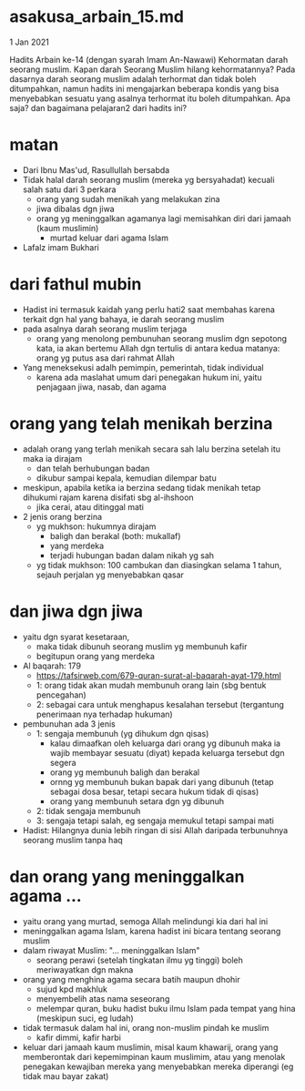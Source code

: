 # asakusa_arbain_15.md
1 Jan 2021

Hadits Arbain ke-14 (dengan syarah Imam An-Nawawi) 
Kehormatan darah seorang muslim.
Kapan darah Seorang Muslim hilang kehormatannya?
Pada dasarnya darah seorang muslim adalah terhormat dan tidak boleh ditumpahkan, 
namun hadits ini mengajarkan beberapa kondis yang bisa menyebabkan sesuatu yang asalnya terhormat itu boleh ditumpahkan. 
Apa saja? dan bagaimana pelajaran2 dari hadits ini?   

# matan
* Dari Ibnu Mas'ud, Rasullullah bersabda
* Tidak halal darah seorang muslim (mereka yg bersyahadat) kecuali salah satu dari 3 perkara
  * orang yang sudah menikah yang melakukan zina
  * jiwa dibalas dgn jiwa
  * orang yg meninggalkan agamanya lagi memisahkan diri dari jamaah (kaum muslimin)
    * murtad keluar dari agama Islam
* Lafalz imam Bukhari

# dari fathul mubin
* Hadist ini termasuk kaidah yang perlu hati2 saat membahas
  karena terkait dgn hal yang bahaya, ie darah seorang muslim
* pada asalnya darah seorang muslim terjaga
  * orang yang menolong pembunuhan seorang muslim dgn sepotong kata, 
    ia akan bertemu Allah dgn tertulis di antara kedua matanya: orang yg putus asa dari rahmat Allah
* Yang meneksekusi adalh pemimpin, pemerintah, tidak individual
  * karena ada maslahat umum dari penegakan hukum ini,
    yaitu penjagaan jiwa, nasab, dan agama

# orang yang telah menikah berzina
* adalah orang yang terlah menikah secara sah lalu berzina setelah itu maka ia dirajam
  * dan telah berhubungan badan
  * dikubur sampai kepala, kemudian dilempar batu
* meskipun, apabila ketika ia berzina sedang tidak menikah tetap dihukumi rajam karena
  disifati sbg al-ihshoon
  * jika cerai, atau ditinggal mati
* 2 jenis orang berzina
  * yg mukhson: hukumnya dirajam
    * baligh dan berakal (both: mukallaf)
    * yang merdeka
    * terjadi hubungan badan dalam nikah yg sah
  * yg tidak mukhson: 100 cambukan dan diasingkan selama 1 tahun, sejauh perjalan yg menyebabkan qasar
  
# dan jiwa dgn jiwa
* yaitu dgn syarat kesetaraan, 
  * maka tidak dibunuh seorang muslim yg membunuh kafir
  * begitupun orang yang merdeka
* Al baqarah: 179
  * https://tafsirweb.com/679-quran-surat-al-baqarah-ayat-179.html
  * 1: orang tidak akan mudah membunuh orang lain (sbg bentuk pencegahan)
  * 2: sebagai cara untuk menghapus kesalahan tersebut (tergantung penerimaan nya terhadap hukuman)
* pembunuhan ada 3 jenis
  * 1: sengaja membunuh (yg dihukum dgn qisas)
    * kalau dimaafkan oleh keluarga dari orang yg dibunuh maka ia wajib membayar sesuatu (diyat)
      kepada keluarga tersebut dgn segera
    * orang yg membunuh baligh dan berakal
    * ornng yg membunuh bukan bapak dari yang dibunuh
      (tetap sebagai dosa besar, tetapi secara hukum tidak di qisas)
    * orang yang membunuh setara dgn yg dibunuh
  * 2: tidak sengaja membunuh
  * 3: sengaja tetapi salah, eg sengaja memukul tetapi sampai mati
* Hadist: Hilangnya dunia lebih ringan di sisi Allah daripada terbunuhnya seorang muslim tanpa haq

# dan orang yang meninggalkan agama ...
* yaitu orang yang murtad, semoga Allah melindungi kia dari hal ini
* meninggalkan agama Islam, karena hadist ini bicara tentang seorang muslim
* dalam riwayat Muslim: "... meninggalkan Islam"
  * seorang perawi (setelah tingkatan ilmu yg tinggi) boleh meriwayatkan dgn makna
* orang yang menghina agama secara batih maupun dhohir
  * sujud kpd makhluk
  * menyembelih atas nama seseorang
  * melempar quran, buku hadist buku ilmu Islam pada tempat yang hina (meskipun suci, eg ludah)
* tidak termasuk dalam hal ini, orang non-muslim pindah ke muslim
  * kafir dimmi, kafir harbi
* keluar dari jamaah kaum muslimin, misal kaum khawarij, orang yang memberontak dari kepemimpinan
  kaum muslimim, atau yang menolak penegakan kewajiban 
  mereka yang menyebabkan mereka diperangi (eg tidak mau bayar zakat)

  
